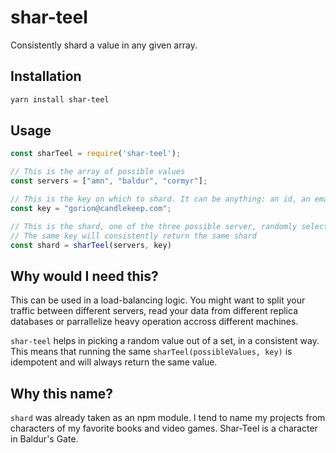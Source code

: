 # shar-teel

Consistently shard a value in any given array.

## Installation

```sh
yarn install shar-teel
```

## Usage

```js
const sharTeel = require('shar-teel');

// This is the array of possible values
const servers = ["amn", "baldur", "cormyr"];

// This is the key on which to shard. It can be anything: an id, an email, an url, etc
const key = "gorion@candlekeep.com";

// This is the shard, one of the three possible server, randomly selected
// The same key will consistently return the same shard
const shard = sharTeel(servers, key)
```

## Why would I need this?

This can be used in a load-balancing logic. You might want to split your traffic
between different servers, read your data from different replica databases or
parrallelize heavy operation accross different machines.

`shar-teel` helps in picking a random value out of a set, in a consistent way.
This means that running the same `sharTeel(possibleValues, key)` is idempotent
and will always return the same value.

## Why this name?

`shard` was already taken as an npm module. I tend to name my projects from
characters of my favorite books and video games. Shar-Teel is a character in
Baldur's Gate.

